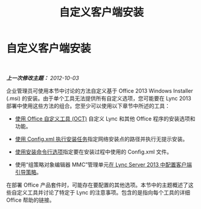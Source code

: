 ﻿---
title: 自定义客户端安装
TOCTitle: 自定义客户端安装
ms:assetid: 5c1a85f1-5ebb-48fb-acb7-3bf46decbf80
ms:mtpsurl: https://technet.microsoft.com/zh-cn/library/JJ204934(v=OCS.15)
ms:contentKeyID: 49312973
ms.date: 05/19/2016
mtps_version: v=OCS.15
ms.translationtype: HT
---

# 自定义客户端安装

 

_**上一次修改主题：** 2012-10-03_

企业管理员可使用本节中讨论的方法自定义基于 Office 2013 Windows Installer (.msi) 的安装。由于单个工具无法提供所有自定义选项，您可能要在 Lync 2013 部署中使用这些方法的组合。您至少可以使用以下章节中所述的工具：

  - [使用 Office 自定义工具 (OCT)](lync-server-2013-using-the-office-customization-tool-oct.md) 自定义 Lync 和其他 Office 程序的安装选项和功能。

  - [使用 Config.xml 执行安装任务](lync-server-2013-using-config-xml-to-perform-installation-tasks.md)指定网络安装点的路径并执行无提示安装。

  - [使用安装命令行选项](lync-server-2013-using-setup-command-line-options.md)指定要在安装过程中使用的 Config.xml 文件。

  - 使用“组策略对象编辑器 MMC”管理单元[在 Lync Server 2013 中配置客户端引导策略](lync-server-2013-configuring-client-bootstrapping-policies.md)。

在部署 Office 产品套件时，可能存在要配置的其他选项。本节中的主题概述了这些自定义工具并讨论了特定于 Lync 的注意事项。包含的是指向每个工具的详细 Office 帮助的链接。

